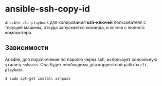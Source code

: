 # ansible-ssh-copy-id

`Ansible cli-playbook` для копирования **ssh-ключей** пользователя с текущей машины, откуда запускается команда, и ключа с личного компьютера. 

## Зависимости

Ansible, для подключение по паролю через ssh, использует консольную утилиту `sshpass`. Она будет необходима для корректной работы `cli-playbook`. 

```sh
$ sudo apt-get install sshpass
```